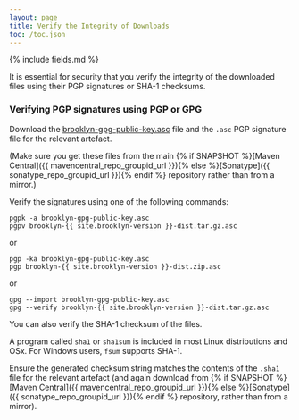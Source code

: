 ```yaml
---
layout: page
title: Verify the Integrity of Downloads
toc: /toc.json
---
```

{% include fields.md %}

It is essential for security that you verify the integrity of the downloaded files using their PGP signatures or SHA-1 checksums.

### Verifying PGP signatures using PGP or GPG

Download the [brooklyn-gpg-public-key.asc](brooklyn-gpg-public-key.asc)
file and the `.asc` PGP signature file for the relevant artefact.

(Make sure you get these files from the main {% if SNAPSHOT %}[Maven Central]({{ mavencentral_repo_groupid_url }}){% else %}[Sonatype]({{ sonatype_repo_groupid_url }}){% endif %} repository rather than from a mirror.)

Verify the signatures using one of the following commands:

	pgpk -a brooklyn-gpg-public-key.asc
	pgpv brooklyn-{{ site.brooklyn-version }}-dist.tar.gz.asc

or

	pgp -ka brooklyn-gpg-public-key.asc
	pgp brooklyn-{{ site.brooklyn-version }}-dist.zip.asc

or

	gpg --import brooklyn-gpg-public-key.asc	
	gpg --verify brooklyn-{{ site.brooklyn-version }}-dist.tar.gz.asc

You can also verify the SHA-1 checksum of the files.

A program called `sha1` or `sha1sum` is included in most Linux distributions and OSx. For Windows users, `fsum` supports SHA-1. 

Ensure the generated checksum string matches the contents of the `.sha1` file for the relevant artefact (and again download from {% if SNAPSHOT %}[Maven Central]({{ mavencentral_repo_groupid_url }}){% else %}[Sonatype]({{ sonatype_repo_groupid_url }}){% endif %} repository, rather than from a mirror).
